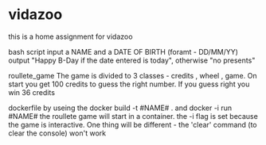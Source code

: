# vidazoo
this is a home assignment for vidazoo

bash script 
            input a NAME and a DATE OF BIRTH (foramt - DD/MM/YY)
            output "Happy B-Day if the date entered is today", otherwise "no presents"
            
roullete_game
            The game is divided to 3 classes - credits , wheel , game.
            On start you get 100 credits to guess the right number.
            If you guess right you win 36 credits
            
dockerfile
            by useing the docker build -t #NAME# .
            and docker -i run #NAME#
            the roullete game will start in a container.
            the -i flag is set because the game is interactive.
            One thing will be different - the 'clear' command (to clear the console) won't work

